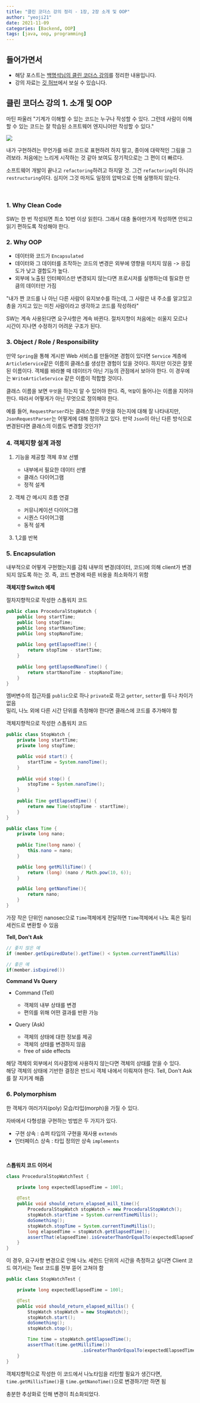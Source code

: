 ```yaml
---
title: "클린 코더스 강의 정리 - 1장, 2장 소개 및 OOP"
author: "yeoji21"
date: 2021-11-09
categories: [Backend, OOP]
tags: [java, oop, programming]
---
```


## 들어가면서

- 해당 포스트는 [백명석님의 클린 코더스 강의](https://www.youtube.com/watch?v=60lLSe1phks)를 정리한 내용입니다. 
- 강의 자료는 [깃 허브](https://github.com/msbaek/clean-coders-2013)에서 보실 수 있습니다.

## 클린 코더스 강의 1. 소개 및 OOP

마틴 파울러 "기계가 이해할 수 있는 코드는 누구나 작성할 수 있다. 그런데 사람이 이해할 수 있는 코드는 잘 학습된 소프트웨어 엔지니어만 작성할 수 있다."

<img src="https://github.com/msbaek/clean-coders-2013/blob/master/0.TOC.png?raw=true">

내가 구현하려는 무언가를 바로 코드로 표현하려 하지 말고, 종이에 대략적인 그림을 그려보라. 처음에는 느리게 시작하는 것 같아 보여도 장기적으로는 그 편이 더 빠르다. 

소프트웨어 개발이 끝나고 `refactoring`하려고 하지말 것. 그건 `refactoring`이 아니라 `restructuring`이다. 심지어 그것 마저도 일정의 압박으로 인해 실행하지 않는다. 

<br>

### 1. Why Clean Code
SW는 한 번 작성되면 최소 10번 이상 읽힌다. 그래서 대충 돌아만가게 작성하면 안되고 읽기 편하도록 작성해야 한다. 

### 2. Why OOP
- 데이터와 코드가 `Encapsulated`
- 데이터와 그 데이터를 조작하는 코드의 변경은 외부에 영향을 미치지 않음 -> 응집도가 낮고 결합도가 높다.
- 외부에 노출된 인터페이스만 변경되지 않는다면 프로시저를 실행하는데 필요한 만큼의 데이터만 가짐

"내가 짠 코드를 나 아닌 다른 사람이 유지보수를 하는데, 그 사람은 내 주소를 알고있고 총을 가지고 있는 미친 사람이라고 생각하고 코드를 작성하라"

SW는 계속 사용된다면 요구사항은 계속 바뀐다. 절차지향이 처음에는 쉬울지 모르나 시간이 지나면 수정하기 어려운 구조가 된다. 

### 3. Object / Role / Responsibility
만약 `Spring`을 통해 게시판 Web 서비스를 만들어본 경험이 있다면 `Service` 계층에 `ArticleService`같은 이름의 클래스를 생성한 경험이 있을 것이다. 하지만 이것은 잘못된 이름이다. 객체를 바라볼 때 데이터가 아닌 기능의 관점에서 보아야 한다. 이 경우에는 `WriteArticleService` 같은 이름이 적합할 것이다.

클래스 이름을 보면 `무엇`을 하는지 알 수 있어야 한다. 즉, `역할`이 들어나는 이름을 지어야 한다. 따라서 어떻게가 아닌 무엇으로 정의해야 한다.

예를 들어, `RequestParser`라는 클래스명은 무엇을 하는지에 대해 잘 나타내지만, `JsonRequestParser`는 어떻게에 대해 정의하고 있다. 만약 `Json`이 아닌 다른 방식으로 변경된다면 클래스의 이름도 변경할 것인가?

### 4. 객체지향 설계 과정
1) 기능을 제공할 객체 후보 선별
   - 내부에서 필요한 데이터 선별
   - 클래스 다이어그램
   - 정적 설계
  
2) 객체 간 메시지 흐름 연결
   - 커뮤니케이션 다이어그램
   - 시퀀스 다이어그램
   - 동적 설계

3) 1,2를 반복

### 5. Encapsulation

내부적으로 어떻게 구현했는지를 감춰 내부의 변경(데이터, 코드)에 의해 client가 변경되지 않도록 하는 것. 즉, 코드 변경에 따른 비용을 최소화하기 위함

**객체지향 Switch 예제**

절차지향적으로 작성한 스톱워치 코드
```java
public class ProceduralStopWatch {
    public long startTime;
    public long stopTime;
    public long startNanoTime;
    public long stopNanoTime;
    
    public long getElapsedTime() {
        return stopTime - startTime;
    }
    
    public long getElapsedNanoTime() {
        return startNanoTime - stopNanoTime;
    }
}
```
멤버변수의 접근자를 `public`으로 하나 `private`로 하고 `getter`, `setter`를 두나 차이가 없음  
밀리, 나노 외에 다른 시간 단위를 측정해야 한다면 클래스에 코드를 추가해야 함

객체지향적으로 작성한 스톱워치 코드
```java
public class StopWatch {
    private long startTime;
    private long stopTime;

    public void start() {
        startTime = System.nanoTime();
    }
    
    public void stop() {
        stopTime = System.nanoTime();
    }
    
    public Time getElapsedTime() {
        return new Time(stopTime - startTime);
    }
}
```
```java
public class Time {
    private long nano;
    
    public Time(long nano) {
        this.nano = nano;
    }

    public long getMilliTime() {
        return (long) (nano / Math.pow(10, 6));
    }

    public long getNanoTime(){
        return nano;
    }
}
```

가장 작은 단위인 nanosec으로 `Time`객체에게 전달하면 `Time`객체에서 나노 혹은 밀리 세컨드로 변환할 수 있음

**Tell, Don't Ask**

```java
// 좋지 않은 예
if (member.getExpiredDate().getTime() < System.currentTimeMillis)
```
```java
// 좋은 예
if(member.isExpired())
```


**Command Vs Query**

- Command (Tell)
  - 객체의 내부 상태를 변경
  - 편의를 위해 어떤 결과를 반환 가능

- Query (Ask)
  - 객체의 상태에 대한 정보를 제공
  - 객체의 상태를 변경하지 않음
  - free of side effects

해당 객체의 외부에서 의사결정에 사용하지 않는다면 객체의 상태를 얻을 수 있다.  
해당 객체의 상태에 기반한 결정은 반드시 객체 내에서 이뤄져야 한다.
Tell, Don't Ask를 잘 지키게 해줌

### 6. Polymorphism
한 객체가 여러가지(poly) 모습/타입(morph)을 가질 수 있다.

자바에서 다형성을 구현하는 방법은 두 가지가 있다.
- 구현 상속 : 슈퍼 타입의 구현을 재사용 `extends` 
- 인터페이스 상속 : 타입 정의만 상속 `implements`

<br>

**스톱워치 코드 이어서**
```java
class ProceduralStopWatchTest {

    private long expectedElapsedTime = 100l;
    
    @Test
    public void should_return_elapsed_mill_time(){
        ProceduralStopWatch stopWatch = new ProceduralStopWatch();
        stopWatch.startTime = System.currentTimeMillis();
        doSomething();
        stopWatch.stopTime = System.currentTimeMillis();
        long elapsedTime = stopWatch.getElapsedTime();
        assertThat(elapsedTime).isGreaterThanOrEqualTo(expectedElapsedTime);
    }
}
```
이 경우, 요구사항 변경으로 인해 나노 세컨드 단위의 시간을 측정하고 싶다면 Client 코드 여기서는 Test 코드를 전부 뜯어 고쳐야 함

```java
public class StopWatchTest {

    private long expectedElapsedTime = 100l;

    @Test
    public void should_return_elapsed_millis() {
        StopWatch stopWatch = new StopWatch();
        stopWatch.start();
        doSomething();
        stopWatch.stop();

        Time time = stopWatch.getElapsedTime();
        assertThat(time.getMilliTime())
                            .isGreaterThanOrEqualTo(expectedElapsedTime);
    }
}
```
객체지향적으로 작성한 이 코드에서 나노타임을 리턴할 필요가 생긴다면, `time.getMillisTime()`을 `time.getNanoTime()`으로 변경하기만 하면 됨

충분한 추상화로 인해 변경이 최소화되었다. 